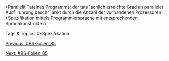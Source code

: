 •Parallelit ¨ateines Programms:
der tats¨achlich erreichte Grad an paralleler Ausf ¨uhrung
beschr¨ankt durch die Anzahl der vorhandenen Prozessoren
•Speziﬁkation mittels
Programmiersprache mit entsprechenden Sprachkonstrukte n

   Tags & Topics:
   #•Speziﬁkation

[Previous: #BS-Folien_85](BS-Folien_85.md)

[Next: #BS-Folien_85](BS-Folien_85.md)